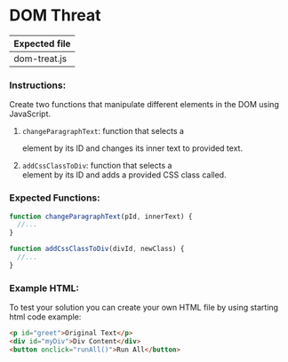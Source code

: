 # DOM Threat

| Expected file |
| ------------- |
| dom-treat.js  |

### Instructions:

Create two functions that manipulate different elements in the DOM using JavaScript.

1. `changeParagraphText`: function that selects a <p> element by its ID and changes its inner text to provided text.
2. `addCssClassToDiv`: function that selects a <div> element by its ID and adds a provided CSS class called.

### Expected Functions:

```js
function changeParagraphText(pId, innerText) {
  //...
}

function addCssClassToDiv(divId, newClass) {
  //...
}
```

### Example HTML:

To test your solution you can create your own HTML file by using starting html code example:

```html
<p id="greet">Original Text</p>
<div id="myDiv">Div Content</div>
<button onclick="runAll()">Run All</button>
```
